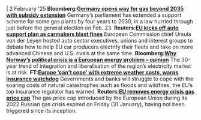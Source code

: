 | 2 February '25
**Bloomberg:[Germany opens way for gas beyond 2035 with subsidy extension](https://www.bloomberg.com/news/articles/2025-01-31/germany-opens-way-for-gas-beyond-2035-with-subsidy-extension)**
Germany’s parliament has extended a support scheme for some gas plants by four years to 2030, in a law hurried through just before the general election on Feb. 23.
**Reuters:**[**EU kicks off auto support plan as carmakers blast fines**](https://www.reuters.com/business/autos-transportation/eu-seeks-preserve-auto-industry-carmakers-condemn-fines-2025-01-30/)
European Commission chief Ursula von der Leyen hosted auto sector executives, unions and interest groups to debate how to help EU car producers electrify their fleets and take on more advanced Chinese and U.S. rivals at the same time.
**Bloomberg:**[**Why Norway’s political crisis is a European energy problem – opinion**](https://www.bloomberg.com/opinion/articles/2025-02-03/why-norway-s-political-crisis-is-a-european-energy-problem)
The 30-year trend of integration and liberalisation of the region’s electricity market is at risk.
**FT:[Europe ‘can’t cope’ with extreme weather costs, warns insurance watchdog](https://www.ft.com/content/32b588a7-b470-4012-8bc2-f9eea3f17902)**
Governments and banks will struggle to cope with the soaring costs of natural catastrophes such as floods and wildfires, the EU’s top insurance regulator has warned.
**Reuters:[EU removes energy crisis gas price cap](https://www.reuters.com/business/energy/eu-removes-energy-crisis-gas-price-cap-2025-01-31/)**
The gas price cap introduced by the European Union during its 2022 Russian gas crisis expired on Friday (31 January), having not been triggered since its inception.